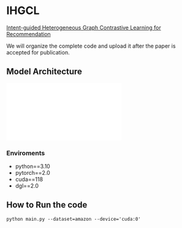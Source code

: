 # IHGCL
[Intent-guided Heterogeneous Graph Contrastive Learning for Recommendation](https://arxiv.org/abs/2407.17234)

We will organize the complete code and upload it after the paper is accepted for publication.

## Model Architecture
![IHGCL Model](model_IHGCL.pdf)

### Enviroments
- python==3.10
- pytorch==2.0
- cuda==118
- dgl==2.0
## How to Run the code
```
python main.py --dataset=amazon --device='cuda:0'
```
